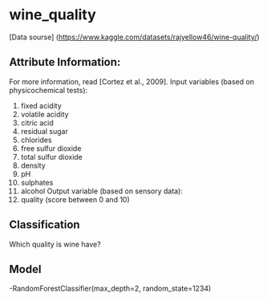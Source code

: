 # wine_quality
[Data sourse] (https://www.kaggle.com/datasets/rajyellow46/wine-quality/)

## Attribute Information:

For more information, read [Cortez et al., 2009]. 
Input variables (based on physicochemical tests): 
1. fixed acidity 
2. volatile acidity 
3. citric acid 
4. residual sugar 
5. chlorides 
6. free sulfur dioxide 
7. total sulfur dioxide 
8. density 
9. pH 
10. sulphates 
11. alcohol 
Output variable (based on sensory data): 
12. quality (score between 0 and 10)


## Classification
Which quality is wine have?

## Model
 -RandomForestClassifier(max_depth=2, random_state=1234)

 
